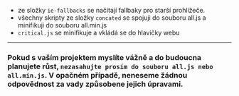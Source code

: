 

- ze složky `ie-fallbacks` se načítají fallbaky pro starší prohlížeče.
- všechny skripty ze složky `concated` se spojuji do souboru all.js a minifikuji do souboru all.min.js
- `critical.js` se minifikuje a vkládá se do hlavičky webu

---

### Pokud s vaším projektem myslíte vážně a do budoucna planujete růst, `nezasahujte prosím do souboru all.js nebo all.min.js`. V opačném případě, neneseme žádnou odpovědnost za vady způsobene jejich úpravami.